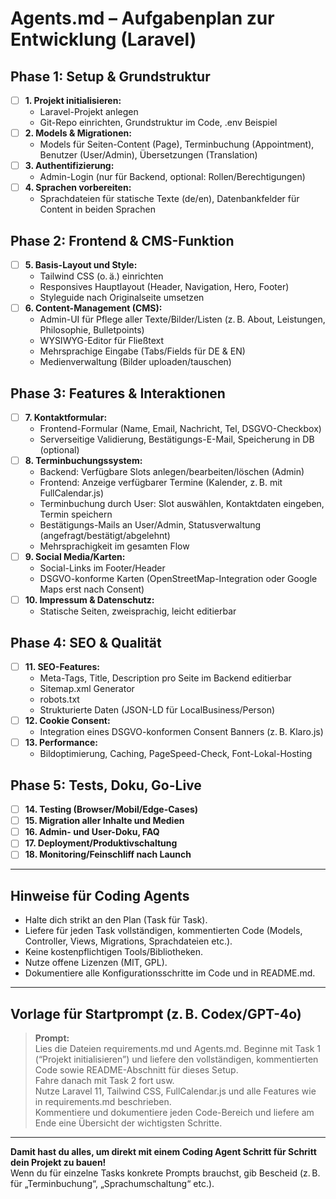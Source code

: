 # Agents.md – Aufgabenplan zur Entwicklung (Laravel)

## Phase 1: Setup & Grundstruktur
- [ ] **1. Projekt initialisieren:**  
    - Laravel-Projekt anlegen
    - Git-Repo einrichten, Grundstruktur im Code, .env Beispiel
- [ ] **2. Models & Migrationen:**  
    - Models für Seiten-Content (Page), Terminbuchung (Appointment), Benutzer (User/Admin), Übersetzungen (Translation)
- [ ] **3. Authentifizierung:**  
    - Admin-Login (nur für Backend, optional: Rollen/Berechtigungen)
- [ ] **4. Sprachen vorbereiten:**  
    - Sprachdateien für statische Texte (de/en), Datenbankfelder für Content in beiden Sprachen

## Phase 2: Frontend & CMS-Funktion
- [ ] **5. Basis-Layout und Style:**  
    - Tailwind CSS (o. ä.) einrichten
    - Responsives Hauptlayout (Header, Navigation, Hero, Footer)
    - Styleguide nach Originalseite umsetzen
- [ ] **6. Content-Management (CMS):**  
    - Admin-UI für Pflege aller Texte/Bilder/Listen (z. B. About, Leistungen, Philosophie, Bulletpoints)
    - WYSIWYG-Editor für Fließtext
    - Mehrsprachige Eingabe (Tabs/Fields für DE & EN)
    - Medienverwaltung (Bilder uploaden/tauschen)

## Phase 3: Features & Interaktionen
- [ ] **7. Kontaktformular:**  
    - Frontend-Formular (Name, Email, Nachricht, Tel, DSGVO-Checkbox)
    - Serverseitige Validierung, Bestätigungs-E-Mail, Speicherung in DB (optional)
- [ ] **8. Terminbuchungssystem:**  
    - Backend: Verfügbare Slots anlegen/bearbeiten/löschen (Admin)
    - Frontend: Anzeige verfügbarer Termine (Kalender, z. B. mit FullCalendar.js)
    - Terminbuchung durch User: Slot auswählen, Kontaktdaten eingeben, Termin speichern
    - Bestätigungs-Mails an User/Admin, Statusverwaltung (angefragt/bestätigt/abgelehnt)
    - Mehrsprachigkeit im gesamten Flow
- [ ] **9. Social Media/Karten:**  
    - Social-Links im Footer/Header
    - DSGVO-konforme Karten (OpenStreetMap-Integration oder Google Maps erst nach Consent)
- [ ] **10. Impressum & Datenschutz:**  
    - Statische Seiten, zweisprachig, leicht editierbar

## Phase 4: SEO & Qualität
- [ ] **11. SEO-Features:**  
    - Meta-Tags, Title, Description pro Seite im Backend editierbar
    - Sitemap.xml Generator
    - robots.txt
    - Strukturierte Daten (JSON-LD für LocalBusiness/Person)
- [ ] **12. Cookie Consent:**  
    - Integration eines DSGVO-konformen Consent Banners (z. B. Klaro.js)
- [ ] **13. Performance:**  
    - Bildoptimierung, Caching, PageSpeed-Check, Font-Lokal-Hosting

## Phase 5: Tests, Doku, Go-Live
- [ ] **14. Testing (Browser/Mobil/Edge-Cases)**
- [ ] **15. Migration aller Inhalte und Medien**
- [ ] **16. Admin- und User-Doku, FAQ**
- [ ] **17. Deployment/Produktivschaltung**
- [ ] **18. Monitoring/Feinschliff nach Launch**

---

## Hinweise für Coding Agents
- Halte dich strikt an den Plan (Task für Task).
- Liefere für jeden Task vollständigen, kommentierten Code (Models, Controller, Views, Migrations, Sprachdateien etc.).
- Keine kostenpflichtigen Tools/Bibliotheken.
- Nutze offene Lizenzen (MIT, GPL).
- Dokumentiere alle Konfigurationsschritte im Code und in README.md.

---

## Vorlage für Startprompt (z. B. Codex/GPT-4o)
> **Prompt:**  
> Lies die Dateien requirements.md und Agents.md. Beginne mit Task 1 (“Projekt initialisieren”) und liefere den vollständigen, kommentierten Code sowie README-Abschnitt für dieses Setup.  
> Fahre danach mit Task 2 fort usw.  
> Nutze Laravel 11, Tailwind CSS, FullCalendar.js und alle Features wie in requirements.md beschrieben.  
> Kommentiere und dokumentiere jeden Code-Bereich und liefere am Ende eine Übersicht der wichtigsten Schritte.

---

**Damit hast du alles, um direkt mit einem Coding Agent Schritt für Schritt dein Projekt zu bauen!**  
Wenn du für einzelne Tasks konkrete Prompts brauchst, gib Bescheid (z. B. für „Terminbuchung“, „Sprachumschaltung“ etc.).
